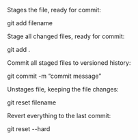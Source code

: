 Stages the file, ready for commit:

git add filename

Stage all changed files, ready for commit:

git add .

Commit all staged files to versioned history:

git commit -m “commit message”

Unstages file, keeping the file changes:

git reset filename

Revert everything to the last commit:

git reset --hard

